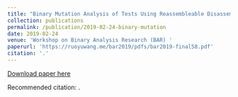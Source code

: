 ```yaml
---
title: "Binary Mutation Analysis of Tests Using Reassembleable Disassembly"
collection: publications
permalink: /publication/2019-02-24-binary-mutation
date: 2019-02-24
venue: 'Workshop on Binary Analysis Research (BAR) '
paperurl: 'https://ruoyuwang.me/bar2019/pdfs/bar2019-final58.pdf'
citation: '.'
---
```


<a href='https://ruoyuwang.me/bar2019/pdfs/bar2019-final58.pdf'>Download paper here</a>

Recommended citation: .